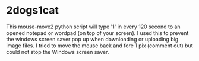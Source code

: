 # 2dogs1cat
This mouse-move2 python script will type '1' in every 120 second to an opened notepad or wordpad (on top of your screen).
I used this to prevent the windows screen saver pop up when downloading or uploading big image files.
I tried to move the mouse back and fore 1 pix (comment out) but could not stop the Windows screen saver.
